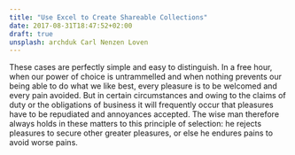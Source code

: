 ```yaml
---
title: "Use Excel to Create Shareable Collections"
date: 2017-08-31T18:47:52+02:00
draft: true
unsplash: archduk Carl Nenzen Loven
---
```


These cases are perfectly simple and easy to distinguish. In a free hour, when our power of choice is untrammelled and when nothing prevents our being able to do what we like best, every pleasure is to be welcomed and every pain avoided. But in certain circumstances and owing to the claims of duty or the obligations of business it will frequently occur that pleasures have to be repudiated and annoyances accepted. The wise man therefore always holds in these matters to this principle of selection: he rejects pleasures to secure other greater pleasures, or else he endures pains to avoid worse pains.
